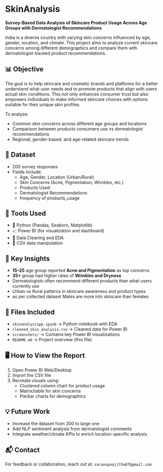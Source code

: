 #  SkinAnalysis

**Survey-Based Data Analysis of Skincare Product Usage Across Age Groups with Dermatologist Recommendations**

India is a diverse country with varying skin concerns influenced by age, gender, location, and climate. This project aims to analyze current skincare concerns among different demographics and compare them with dermatologist-backed product recommendations.
## 📊 Objective

The goal is to help skincare and cosmetic brands and platforms for a better understand what user needs and to promote products that align with users actual skin conditions. This not only enhances consumer trust but also empowers individuals to make informed skincare choices with options suitable for their unique skin profiles.


To analyze:
- Common skin concerns across different age groups and locations
- Comparison between products consumers use vs dermatologist recommendations
- Regional, gender-based, and age-related skincare trends

## 🧾 Dataset

- 200 survey responses 
- Fields include:
  - Age, Gender, Location (Urban/Rural)
  - Skin Concerns (Acne, Pigmentation, Wrinkles, etc.)
  - Products Used
  - Dermatologist Recommendations
  - frequency of products_usage

## 🔧 Tools Used
- 🐍 Python (Pandas, Seaborn, Matplotlib)
- 📈 Power BI (for visualization and dashboard)
- 🧹 Data Cleaning and EDA
- 📁 CSV data manipulation

## 📌 Key Insights

- **15–25** age group reported **Acne and Pigmentation** as top concerns
- **35+** group had higher rates of **Wrinkles and Dryness**
- Dermatologists often recommend different products than what users currently use
- Urban vs Rural patterns in skincare awareness and product types
- as per collected dataset Males are more into skincare than females

## 📂 Files Included

- `skinanalysispp.ipynb` → Python notebook with EDA
- `cleaned_skin_analysis.csv` → Cleaned data for Power BI
- `screenshots/` → Contains key Power BI visualizations
- `README.md` → Project overview (this file)

## 🖥️ How to View the Report

1. Open Power BI Web/Desktop
2. Import the CSV file
3. Recreate visuals using:
   - Clustered column chart for product usage
   - Matrix/table for skin concerns
   - Pie/bar charts for demographics

## 💡 Future Work
- Increase the dataset from 200 to large one 
- Add NLP sentiment analysis from dermatologist comments
- Integrate weather/climate APIs to enrich location-specific analysis
  

## 📬 Contact

For feedback or collaboration, reach out at: `saranupoojitha07@gmail.com`




